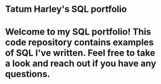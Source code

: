 # Tatum Harley's SQL portfolio

# Welcome to my SQL portfolio! This code repository contains examples of SQL I've written. Feel free to take a look and reach out if you have any questions.
